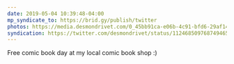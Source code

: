 ```yaml
---
date: 2019-05-04 10:39:48-04:00
mp_syndicate_to: https://brid.gy/publish/twitter
photos: https://media.desmondrivet.com/0_45bb91ca-e06b-4c91-bfd6-29af14cbc22e.jpg
syndication: https://twitter.com/desmondrivet/status/1124685097687494657
---
```


Free comic book day at my local comic book shop :)  